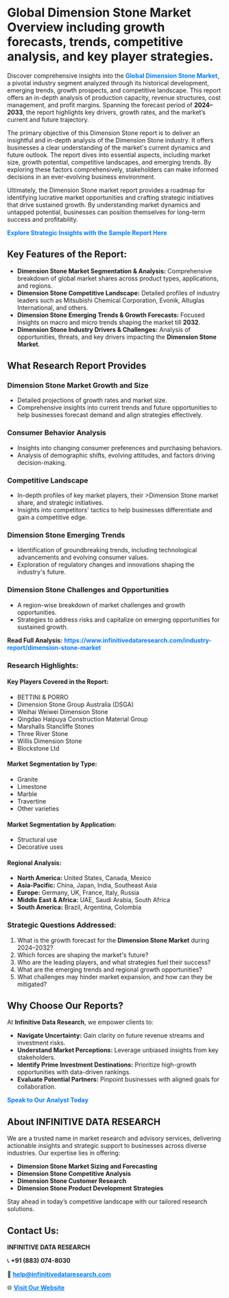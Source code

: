 <h1>Global Dimension Stone Market Overview including growth forecasts, trends, competitive analysis, and key player strategies.</h1>
<p>
Discover comprehensive insights into the 
<a href="https://www.infinitivedataresearch.com/industry-report/dimension-stone-market" rel="dofollow" style="color: #007BFF; text-decoration: none;"><strong>Global Dimension Stone Market</strong></a>, a pivotal industry segment analyzed through its historical development, emerging trends, growth prospects, and competitive landscape. This report offers an in-depth analysis of production capacity, revenue structures, cost management, and profit margins. Spanning the forecast period of <strong>2024–2033</strong>, the report highlights key drivers, growth rates, and the market’s current and future trajectory.
</p>
<p>
The primary objective of this Dimension Stone report is to deliver an insightful and in-depth analysis of the Dimension Stone industry. It offers businesses a clear understanding of the market's current dynamics and future outlook. The report dives into essential aspects, including market size, growth potential, competitive landscapes, and emerging trends. By exploring these factors comprehensively, stakeholders can make informed decisions in an ever-evolving business environment.
</p>
<p>
Ultimately, the Dimension Stone market report provides a roadmap for identifying lucrative market opportunities and crafting strategic initiatives that drive sustained growth. By understanding market dynamics and untapped potential, businesses can position themselves for long-term success and profitability.
</p>
<p>
<a href="https://www.infinitivedataresearch.com/request-sample/reportId=105917" style="color: #007BFF; text-decoration: none;"><strong>Explore Strategic Insights with the Sample Report Here</strong></a>
</p>

<h2>Key Features of the Report:</h2>
<ul>
<li><strong>Dimension Stone Market Segmentation & Analysis:</strong> Comprehensive breakdown of global market shares across product types, applications, and regions.</li>
<li><strong>Dimension Stone Competitive Landscape:</strong> Detailed profiles of industry leaders such as Mitsubishi Chemical Corporation, Evonik, Altuglas International, and others.</li>
<li><strong>Dimension Stone Emerging Trends & Growth Forecasts:</strong> Focused insights on macro and micro trends shaping the market till <strong>2032</strong>.</li>
<li><strong>Dimension Stone Industry Drivers & Challenges:</strong> Analysis of opportunities, threats, and key drivers impacting the <strong>Dimension Stone Market</strong>.</li>
</ul>

<h2>What Research Report Provides</h2>
<h3>Dimension Stone Market Growth and Size</h3>
<ul>
<li>Detailed projections of growth rates and market size.</li>
<li>Comprehensive insights into current trends and future opportunities to help businesses forecast demand and align strategies effectively.</li>
</ul>

<h3>Consumer Behavior Analysis</h3>
<ul>
<li>Insights into changing consumer preferences and purchasing behaviors.</li>
<li>Analysis of demographic shifts, evolving attitudes, and factors driving decision-making.</li>
</ul>

<h3>Competitive Landscape</h3>
<ul>
<li>In-depth profiles of key market players, their >Dimension Stone market share, and strategic initiatives.</li>
<li>Insights into competitors' tactics to help businesses differentiate and gain a competitive edge.</li>
</ul>

<h3>Dimension Stone Emerging Trends</h3>
<ul>
<li>Identification of groundbreaking trends, including technological advancements and evolving consumer values.</li>
<li>Exploration of regulatory changes and innovations shaping the industry's future.</li>
</ul>

<h3>Dimension Stone Challenges and Opportunities</h3>
<ul>
<li>A region-wise breakdown of market challenges and growth opportunities.</li>
<li>Strategies to address risks and capitalize on emerging opportunities for sustained growth.</li>
</ul>
<p><strong>Read Full Analysis:</strong> <a href="https://www.infinitivedataresearch.com/industry-report/dimension-stone-market" rel="dofollow" style="color: #007BFF; text-decoration: none;"><strong>https://www.infinitivedataresearch.com/industry-report/dimension-stone-market</strong></a></p>
<h3>Research Highlights:</h3>
<h4>Key Players Covered in the Report:</h4>
<ul><li>BETTINI &amp; PORRO</li><li>Dimension Stone Group Australia (DSGA)</li><li>Weihai Weiwei Dimension Stone</li><li>Qingdao Haipuya Construction Material Group</li><li>Marshalls Stancliffe Stones</li><li>Three River Stone</li><li>Willis Dimension Stone</li><li>Blockstone Ltd</li></ul>
<h4>Market Segmentation by Type:</h4>
<ul><li>Granite</li><li>Limestone</li><li>Marble</li><li>Travertine</li><li>Other varieties</li></ul>
<h4>Market Segmentation by Application:</h4>
<ul><li>Structural use</li><li>Decorative uses</li></ul>

<h4>Regional Analysis:</h4>
<ul>
<li><strong>North America:</strong> United States, Canada, Mexico</li>
<li><strong>Asia-Pacific:</strong> China, Japan, India, Southeast Asia</li>
<li><strong>Europe:</strong> Germany, UK, France, Italy, Russia</li>
<li><strong>Middle East & Africa:</strong> UAE, Saudi Arabia, South Africa</li>
<li><strong>South America:</strong> Brazil, Argentina, Colombia</li>
</ul>

<h3>Strategic Questions Addressed:</h3>
<ol>
<li>What is the growth forecast for the <strong>Dimension Stone Market</strong> during 2024–2032?</li>
<li>Which forces are shaping the market's future?</li>
<li>Who are the leading players, and what strategies fuel their success?</li>
<li>What are the emerging trends and regional growth opportunities?</li>
<li>What challenges may hinder market expansion, and how can they be mitigated?</li>
</ol>

<h2>Why Choose Our Reports?</h2>
<p>At <strong>Infinitive Data Research</strong>, we empower clients to:</p>
<ul>
<li><strong>Navigate Uncertainty:</strong> Gain clarity on future revenue streams and investment risks.</li>
<li><strong>Understand Market Perceptions:</strong> Leverage unbiased insights from key stakeholders.</li>
<li><strong>Identify Prime Investment Destinations:</strong> Prioritize high-growth opportunities with data-driven rankings.</li>
<li><strong>Evaluate Potential Partners:</strong> Pinpoint businesses with aligned goals for collaboration.</li>
</ul>
<p><a href="https://www.infinitivedataresearch.com/industry-report/dimension-stone-market" rel="dofollow" style="color: #007BFF; text-decoration: none;"><strong>Speak to Our Analyst Today</strong></a></p>

<h2>About INFINITIVE DATA RESEARCH</h2>
<p>We are a trusted name in market research and advisory services, delivering actionable insights and strategic support to businesses across diverse industries. Our expertise lies in offering:</p>
<ul>
<li><strong>Dimension Stone Market Sizing and Forecasting</strong></li>
<li><strong>Dimension Stone Competitive Analysis</strong></li>
<li><strong>Dimension Stone Customer Research</strong></li>
<li><strong>Dimension Stone Product Development Strategies</strong></li>
</ul>
<p>Stay ahead in today’s competitive landscape with our tailored research solutions.</p>

<h2>Contact Us:</h2>
<p><strong>INFINITIVE DATA RESEARCH</strong></p>
<p>📞 <strong>+91 (883) 074-8030</strong></p>
<p>📧 <strong><a href="mailto:help@infinitivedataresearch.com" style="color: #007BFF;">help@infinitivedataresearch.com</a></strong></p>
<p>🌐 <strong><a href="https://www.infinitivedataresearch.com" rel="dofollow" style="color: #007BFF;">Visit Our Website</a></strong></p>